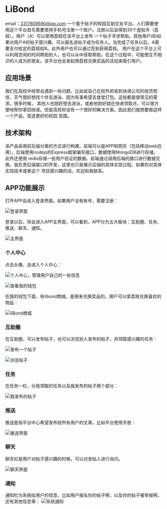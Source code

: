 # LiBond
email：2317809590@qq.com
一个基于帖子的校园互助交友平台。人们需要使用这个平台首先需要使用手机号注册一个账户。注册以后会得到30个虚拟币（荔枝）。用户（A）可以使用荔枝在该平台上发布
一个帖子寻求帮助。其他用户(B)如果对用户A的帖子感兴趣，可以报名该帖子成为任务人。当完成了任务以后，A需要支付给定的荔枝给B。此外用户也可以通过签到获得荔枝。
用户在这个平台上可以利用空闲的时间帮助别人，也可以从中获取帮助。在这个过程中，可能使互不相识的人成为好朋友。该平台也会发起用荔枝兑换奖品的活动来吸引用户。
## 应用场景
我们在高校中经常会遇到一些问题，比如说自己在校外却收到快递公司的收货短信、天气很好想找个伴去游泳、因为有事希望去食堂打包。这些都是很常见的需求。很多时候，
其他人也刚好想去游泳，或者他刚好就在快递领取点，可以很方便地帮你拿回快递。但是高校却没有一个很好的解决方案。因此我们就想要做这样一个产品，营造更好的校园
氛围。

## 技术架构
该产品采用前后端分离的方式进行构建。前端可以是APP和网页（包括移动web应用）。后端使用nodejs的Express框架编写接口，数据使用MongoDB进行存储。此外还使用
redis存储一些用户验证的数据。前端通过调用后端的接口进行数据交换。我负责后端接口的开发，这里也只是展示后端的具体实现过程。如果你对具体实现技术或者这个
项目感兴趣的话，欢迎和我联系。

## APP功能展示
打开APP会进入登录界面，如果用户没有账号，需要注册：

![登录界面](https://github.com/Roujack/LiBond/blob/master/pictures/%E5%BE%AE%E4%BF%A1%E5%9B%BE%E7%89%87_20170523161817.jpg)

登录以后，将会进入APP主界面，可以看到，APP分为五大板块：互助圈、任务、推送、聊天、通知。

![主界面](https://github.com/Roujack/LiBond/blob/master/pictures/%E5%BE%AE%E4%BF%A1%E5%9B%BE%E7%89%87_20170523161821.jpg)

### 个人中心
点击头像，会进入个人中心：

![个人中心，管理用户自己的一些信息](https://github.com/Roujack/LiBond/blob/master/pictures/%E5%BE%AE%E4%BF%A1%E5%9B%BE%E7%89%87_20170523161807.jpg)

![查看我的钱包](https://github.com/Roujack/LiBond/blob/master/pictures/%E5%BE%AE%E4%BF%A1%E5%9B%BE%E7%89%87_20170523161837.jpg)

在我的钱包下面，有libond商城，是用来兑换奖品的。用户可以拿荔枝兑换喜欢的物品：

![liBond商城](https://github.com/Roujack/LiBond/blob/master/pictures/%E5%BE%AE%E4%BF%A1%E5%9B%BE%E7%89%87_20170523161843.jpg)

### 互助圈
在互助圈，可以发布帖子，也可以浏览别人发布的帖子，并领取感兴趣的任务：

![发布一个帖子](https://github.com/Roujack/LiBond/blob/master/pictures/%E5%BE%AE%E4%BF%A1%E5%9B%BE%E7%89%87_20170523161826.jpg)

![浏览帖子](https://github.com/Roujack/LiBond/blob/master/pictures/%E5%BE%AE%E4%BF%A1%E5%9B%BE%E7%89%87_20170523161831.jpg)

### 任务
在任务一栏，分我领取的任务以及我发布的帖子两个部分：

![我发布的帖子](https://github.com/Roujack/LiBond/blob/master/pictures/%E5%BE%AE%E4%BF%A1%E5%9B%BE%E7%89%87_20170523161854.jpg)

### 推送
推送是指平台中心希望发布给所有用户的文章。比如平台使用手册：

![推送界面](https://github.com/Roujack/LiBond/blob/master/pictures/%E5%BE%AE%E4%BF%A1%E5%9B%BE%E7%89%87_20170523161858.jpg)

### 聊天
聊天栏是用户对帖子感兴趣的时候，可以对发帖人进行询问。

![聊天界面](https://github.com/Roujack/LiBond/blob/master/pictures/%E5%BE%AE%E4%BF%A1%E5%9B%BE%E7%89%87_20170523161908.jpg)

### 通知
通知栏为系统给用户的信息，比如用户报名你的帖子啊，以及你的帖子被举报啊，还有其他信息等：
![系统通知](https://github.com/Roujack/LiBond/blob/master/pictures/%E5%BE%AE%E4%BF%A1%E5%9B%BE%E7%89%87_20170523161912.jpg)

